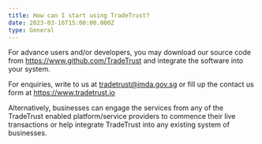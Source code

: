 ```yaml
---
title: How can I start using TradeTrust?
date: 2023-03-16T15:00:00.000Z
type: General
---
```

For advance users and/or developers, you may download our source code from <https://www.github.com/TradeTrust> and integrate the software into your system. 

For enquiries, write to us at [tradetrust@imda.gov.sg](mailto:tradetrust@imda.gov.sg) or fill up the contact us form at <https://www.tradetrust.io>

Alternatively, businesses can engage the services from any of the TradeTrust enabled platform/service providers to commence their live transactions or help integrate TradeTrust into any existing system of businesses.
